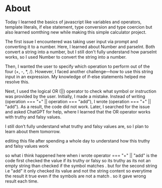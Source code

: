 # About

Today I learned the basics of javascript like variables and operators, template literals, if else statement, type conversion and type coercion but also learned somthing new while making this simple calculator project.

The first issue I encountered was taking user input via prompt and converting it to a number. Here, I learned about Number and parseInt. Both convert a string into a number, but I still don't fully understand how parseInt works, so I used Number to convert the string into a number.

Then, I wanted the user to specify which operation to perform out of the four (+, -, \*, /). However, I faced another challenge—how to use this string input in an expression. My knowledge of if-else statements helped me resolve this.

Next, I used the logical OR (||) operator to check what symbol or instruction was provided by the user. Initially, I made a mistake. Instead of writing (operation === "+" || operation === "add"), I wrote (operation === "+" || "add"). As a result, the code did not work. Later, I searched for the issue and asked ChatGPT for help, where I learned that the OR operator works with truthy and falsy values.

I still don’t fully understand what truthy and falsy values are, so I plan to learn about them tomorrow.

editing this file after spending a whole day to understand how this truthy and falsy values work

so what i think happened here when i wrote operator === "+" || "add" is the code first checked the value if its truthy or falsy so its truthy as its not an empty string than checked if the symbol matches . but for the second string i.e "add" it only checked its value and not the string content so everytime the result it true even if the symbols are not a match . so it gave wrong result each time.
